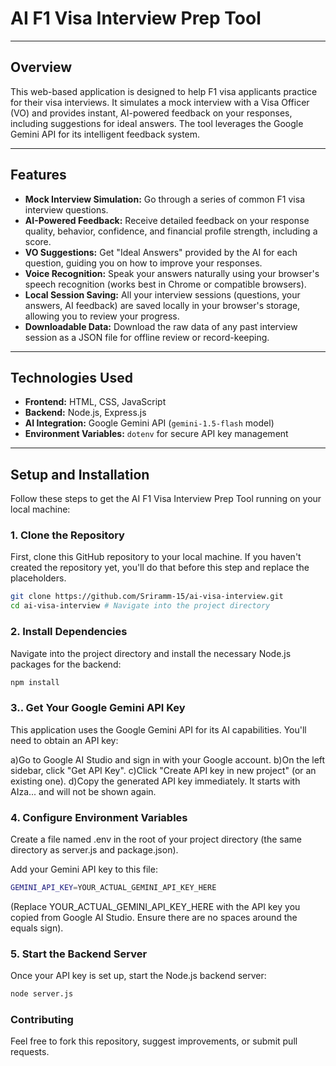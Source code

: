 # AI F1 Visa Interview Prep Tool

---

## Overview

This web-based application is designed to help F1 visa applicants practice for their visa interviews. It simulates a mock interview with a Visa Officer (VO) and provides instant, AI-powered feedback on your responses, including suggestions for ideal answers. The tool leverages the Google Gemini API for its intelligent feedback system.

---

## Features

* **Mock Interview Simulation:** Go through a series of common F1 visa interview questions.
* **AI-Powered Feedback:** Receive detailed feedback on your response quality, behavior, confidence, and financial profile strength, including a score.
* **VO Suggestions:** Get "Ideal Answers" provided by the AI for each question, guiding you on how to improve your responses.
* **Voice Recognition:** Speak your answers naturally using your browser's speech recognition (works best in Chrome or compatible browsers).
* **Local Session Saving:** All your interview sessions (questions, your answers, AI feedback) are saved locally in your browser's storage, allowing you to review your progress.
* **Downloadable Data:** Download the raw data of any past interview session as a JSON file for offline review or record-keeping.

---

## Technologies Used

* **Frontend:** HTML, CSS, JavaScript
* **Backend:** Node.js, Express.js
* **AI Integration:** Google Gemini API (`gemini-1.5-flash` model)
* **Environment Variables:** `dotenv` for secure API key management

---

## Setup and Installation

Follow these steps to get the AI F1 Visa Interview Prep Tool running on your local machine:

### 1. Clone the Repository

First, clone this GitHub repository to your local machine. If you haven't created the repository yet, you'll do that before this step and replace the placeholders.

```bash
git clone https://github.com/Sriramm-15/ai-visa-interview.git
cd ai-visa-interview # Navigate into the project directory
```

### 2. Install Dependencies
Navigate into the project directory and install the necessary Node.js packages for the backend:
```bash
npm install
```

### 3.. Get Your Google Gemini API Key
This application uses the Google Gemini API for its AI capabilities. You'll need to obtain an API key:

  a)Go to Google AI Studio and sign in with your Google account.
  b)On the left sidebar, click "Get API Key".
  c)Click "Create API key in new project" (or an existing one).
  d)Copy the generated API key immediately. It starts with AIza... and will not be shown 
    again.
    
### 4. Configure Environment Variables
Create a file named .env in the root of your project directory (the same directory as server.js and package.json).

Add your Gemini API key to this file:
```bash
GEMINI_API_KEY=YOUR_ACTUAL_GEMINI_API_KEY_HERE
```
(Replace YOUR_ACTUAL_GEMINI_API_KEY_HERE with the API key you copied from Google AI Studio. Ensure there are no spaces around the equals sign).

### 5. Start the Backend Server
Once your API key is set up, start the Node.js backend server:
```Bash
node server.js
```
### Contributing
Feel free to fork this repository, suggest improvements, or submit pull requests.
